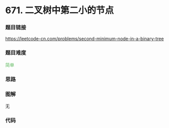 # 671. 二叉树中第二小的节点

### 题目链接

https://leetcode-cn.com/problems/second-minimum-node-in-a-binary-tree

### 题目难度

<font color=#5CB85C>简单</font>

### 思路



### 图解

无

### 代码

```python
```